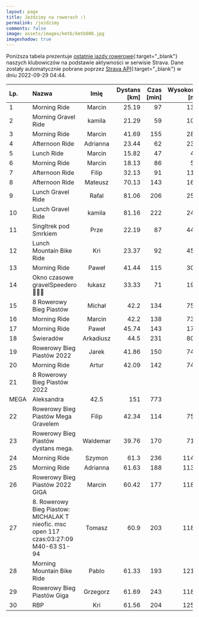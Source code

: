 ```yaml
---
layout: page
title: Jeździmy na rowerach :)
permalink: /jezdzimy
comments: false
image: assets/images/kmtb/kmtb008.jpg
imageshadow: true
---
```


Poniższa tabela prezentuje [ostatnie jazdy rowerowe](https://www.strava.com/clubs/336381){:target="_blank"} naszych klubowiczów na podstawie aktywności w serwisie Strava. Dane zostały automatycznie pobrane poprzez [Strava API](https://developers.strava.com/docs/reference/#api-Clubs-getClubActivitiesById){:target="_blank"} w dniu 2022-09-29 04:44.

Lp. | Nazwa | Imię | Dystans [km] | Czas [min] | Wysokość [m]
:--- | :--- | :---: | ---: | ---: | ---:
1|Morning Ride|Marcin|25.19|97|131
2|Morning Gravel Ride|kamila|21.29|59|101
3|Morning Ride|Marcin|41.69|155|283
4|Afternoon Ride|Adrianna|23.44|62|233
5|Lunch Ride|Marcin|15.82|47|42
6|Morning Ride|Marcin|18.13|86|53
7|Afternoon Ride|Filip|32.13|91|116
8|Afternoon Ride|Mateusz|70.13|143|167
9|Lunch Gravel Ride|Rafal|81.06|206|253
10|Lunch Gravel Ride|kamila|81.16|222|241
11|Singltrek pod Smrkiem|Prze|22.19|87|445
12|Lunch Mountain Bike Ride|Kri|23.37|92|454
13|Morning Ride|Paweł|41.44|115|307
14|Okno czasowe gravelSpeedero🍂🦬🤠|łukasz|33.33|71|196
15|8 Rowerowy Bieg Piastów |Michał|42.2|134|752
16|Morning Ride|Marcin|42.2|138|738
17|Morning Ride|Paweł|45.74|143|175
18|Świeradów|Arkadiusz|44.5|231|808
19|Rowerowy Bieg Piastów 2022|Jarek|41.86|150|740
20|Morning Ride|Artur|42.09|142|743
21|8 Rowerowy Bieg Piastów 2022
MEGA|Aleksandra|42.5|151|773
22|Rowerowy Bieg Piastów Mega Gravelem|Filip|42.34|114|755
23|Rowerowy Bieg Piastów  dystans mega.|Waldemar|39.76|170|719
24|Morning Ride|Szymon|61.3|236|1144
25|Morning Ride|Adrianna|61.63|188|1136
26|Rowerowy Bieg Piastów 2022 GIGA|Marcin|60.42|177|1189
27|8. Rowerowy Bieg Piastow: MICHALAK T  nieofic. msc open 117  czas:03:27:09  M40-63 S1-94|Tomasz|60.9|203|1185
28|Morning Mountain Bike Ride|Pablo|61.33|193|1213
29|Rowerowy Bieg Piastów Giga|Grzegorz|61.69|243|1186
30|RBP |Kri|61.56|204|1250
